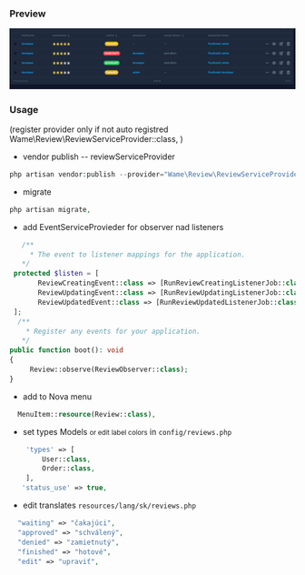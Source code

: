 
### Preview
<img alt="preview" src="img.png">

### Usage

(register provider only if not auto registred Wame\Review\ReviewServiceProvider::class, )


- vendor publish   -- reviewServiceProvider
```php
php artisan vendor:publish --provider="Wame\Review\ReviewServiceProvider"
```

- migrate
```php
php artisan migrate,
```

- add EventServiceProvieder for observer nad listeners

```php
   /**
     * The event to listener mappings for the application.
   */
 protected $listen = [
       ReviewCreatingEvent::class => [RunReviewCreatingListenerJob::class],
       ReviewUpdatingEvent::class => [RunReviewUpdatingListenerJob::class],
       ReviewUpdatedEvent::class => [RunReviewUpdatedListenerJob::class],
 ];
  /**
    * Register any events for your application.
   */
public function boot(): void
{
     Review::observe(ReviewObserver::class);
}
```

- add to Nova menu
```php
  MenuItem::resource(Review::class),
```

- set types Models <small>or edit label colors</small> in  `config/reviews.php `
```php
    'types' => [
        User::class,
        Order::class,
    ],
   'status_use' => true,
```
- edit translates  `resources/lang/sk/reviews.php `
```php
  "waiting" => "čakajúci",
  "approved" => "schválený",
  "denied" => "zamietnutý",
  "finished" => "hotové",
  "edit" => "upraviť",
```
